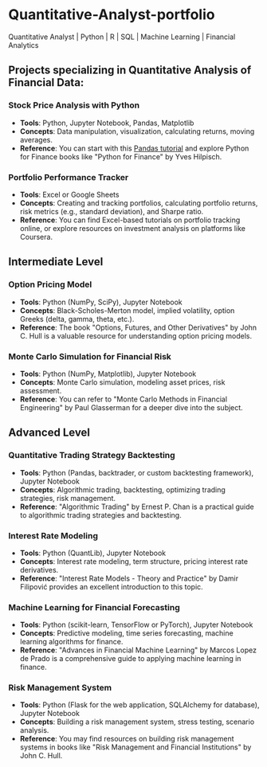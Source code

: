# Quantitative-Analyst-portfolio
Quantitative Analyst | Python | R | SQL | Machine Learning | Financial Analytics
## Projects specializing in Quantitative Analysis of Financial Data:

### Stock Price Analysis with Python

- **Tools**: Python, Jupyter Notebook, Pandas, Matplotlib
- **Concepts**: Data manipulation, visualization, calculating returns, moving averages.
- **Reference**: You can start with this [Pandas tutorial](https://pandas.pydata.org/docs/getting_started/intro_tutorials/01_table_oriented.html) and explore Python for Finance books like "Python for Finance" by Yves Hilpisch.

### Portfolio Performance Tracker

- **Tools**: Excel or Google Sheets
- **Concepts**: Creating and tracking portfolios, calculating portfolio returns, risk metrics (e.g., standard deviation), and Sharpe ratio.
- **Reference**: You can find Excel-based tutorials on portfolio tracking online, or explore resources on investment analysis on platforms like Coursera.

## Intermediate Level

### Option Pricing Model

- **Tools**: Python (NumPy, SciPy), Jupyter Notebook
- **Concepts**: Black-Scholes-Merton model, implied volatility, option Greeks (delta, gamma, theta, etc.).
- **Reference**: The book "Options, Futures, and Other Derivatives" by John C. Hull is a valuable resource for understanding option pricing models.

### Monte Carlo Simulation for Financial Risk

- **Tools**: Python (NumPy, Matplotlib), Jupyter Notebook
- **Concepts**: Monte Carlo simulation, modeling asset prices, risk assessment.
- **Reference**: You can refer to "Monte Carlo Methods in Financial Engineering" by Paul Glasserman for a deeper dive into the subject.

## Advanced Level

### Quantitative Trading Strategy Backtesting

- **Tools**: Python (Pandas, backtrader, or custom backtesting framework), Jupyter Notebook
- **Concepts**: Algorithmic trading, backtesting, optimizing trading strategies, risk management.
- **Reference**: "Algorithmic Trading" by Ernest P. Chan is a practical guide to algorithmic trading strategies and backtesting.

### Interest Rate Modeling

- **Tools**: Python (QuantLib), Jupyter Notebook
- **Concepts**: Interest rate modeling, term structure, pricing interest rate derivatives.
- **Reference**: "Interest Rate Models - Theory and Practice" by Damir Filipović provides an excellent introduction to this topic.

### Machine Learning for Financial Forecasting

- **Tools**: Python (scikit-learn, TensorFlow or PyTorch), Jupyter Notebook
- **Concepts**: Predictive modeling, time series forecasting, machine learning algorithms for finance.
- **Reference**: "Advances in Financial Machine Learning" by Marcos Lopez de Prado is a comprehensive guide to applying machine learning in finance.

### Risk Management System

- **Tools**: Python (Flask for the web application, SQLAlchemy for database), Jupyter Notebook
- **Concepts**: Building a risk management system, stress testing, scenario analysis.
- **Reference**: You may find resources on building risk management systems in books like "Risk Management and Financial Institutions" by John C. Hull.
